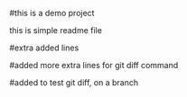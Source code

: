 #this is a demo project 

this is simple readme file

#extra added lines

#added more extra lines for git diff command

#added to test  git diff, on a branch